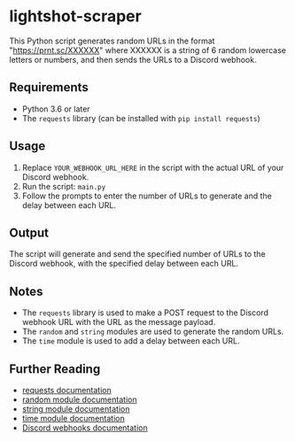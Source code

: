 # lightshot-scraper
This Python script generates random URLs in the format "https://prnt.sc/XXXXXX" where XXXXXX is a string of 6 random lowercase letters or numbers, and then sends the URLs to a Discord webhook.

## Requirements

- Python 3.6 or later
- The `requests` library (can be installed with `pip install requests`)

## Usage

1. Replace `YOUR_WEBHOOK_URL_HERE` in the script with the actual URL of your Discord webhook.
2. Run the script: `main.py`
3. Follow the prompts to enter the number of URLs to generate and the delay between each URL.

## Output

The script will generate and send the specified number of URLs to the Discord webhook, with the specified delay between each URL.

## Notes

- The `requests` library is used to make a POST request to the Discord webhook URL with the URL as the message payload.
- The `random` and `string` modules are used to generate the random URLs.
- The `time` module is used to add a delay between each URL.

## Further Reading

- [requests documentation](https://requests.readthedocs.io/)
- [random module documentation](https://docs.python.org/3/library/random.html)
- [string module documentation](https://docs.python.org/3/library/string.html)
- [time module documentation](https://docs.python.org/3/library/time.html)
- [Discord webhooks documentation](https://discordjs.guide/webhooks/)
